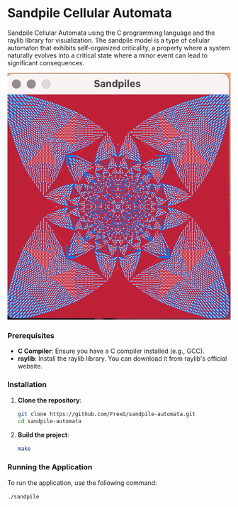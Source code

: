 # Sandpile Cellular Automata

Sandpile Cellular Automata using the C programming language and the raylib library for visualization. The sandpile model is a type of cellular automaton that exhibits self-organized criticality, a property where a system naturally evolves into a critical state where a minor event can lead to significant consequences.

![demo](assets/demo.png)

### Prerequisites

- **C Compiler**: Ensure you have a C compiler installed (e.g., GCC).
- **raylib**: Install the raylib library. You can download it from raylib's official website.

### Installation

1. **Clone the repository**:
    ```sh
    git clone https://github.com/FrexG/sandpile-automata.git
    cd sandpile-automata
    ```

2. **Build the project**:
    ```sh
    make
    ```

### Running the Application

To run the application, use the following command:
```sh
./sandpile
